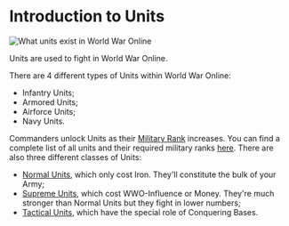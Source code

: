 # Introduction to Units

![What units exist in World War Online](../assets/images/header_unit_types.webp "Units Introduction")

Units are used to fight in World War Online.

There are 4 different types of Units within World War Online:

-   Infantry Units;
-   Armored Units;
-   Airforce Units;
-   Navy Units.

Commanders unlock Units as their [Military Rank](player-rank.md) increases. You can find a complete list of all units and their required military ranks [here](player-rank.md#unit-military-rank-requirements). There are also three different classes of Units:

-   [Normal Units](units-normal.md), which only cost Iron. They'll constitute the bulk of your Army;
-   [Supreme Units](units-supreme.md), which cost WWO-Influence or Money. They're much stronger than
    Normal Units but they fight in lower numbers;
-   [Tactical Units](units-tactic.md), which have the special role of Conquering Bases.
